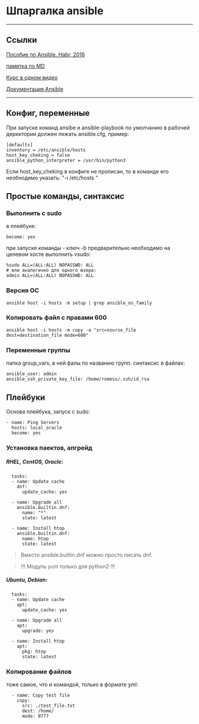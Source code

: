 # Шпаргалка ansible

---

## Ссылки

[Пособие по Ansible. Habr, 2016](https://habr.com/ru/post/305400/)

[памятка по MD](https://gist.github.com/Jekins/2bf2d0638163f1294637)

[Курс в одном видео](https://www.youtube.com/watch?v=YYjCwLs-1hA)

[Документация Ansible](https://docs.ansible.com/ansible/latest/)

---

## Конфиг, переменные

При запуске команд ansibe и ansible-playbook по умолчанию в рабочей дериктории должен лежать ansible.cfg, пример:

```
[defaults]
inventory = /etc/ansible/hosts
host_key_cheking = false
ansible_python_interpreter = /usr/bin/python3

```

Если host_key_cheking в конфиге не прописан, то в команде его необнодимо указать: "-i /etc/hosts
"
## Простые команды, синтаксис

### Выполнить с sudo

в плейбуке:

```
become: yes
```

при запуске команды - ключ -b
предварительно необходимо на целевом хосте выполнить vsudo:

```
%sudo ALL=(ALL:ALL) NOPASSWD: ALL
# или аналогично для одного юзера:
admin ALL=(ALL:ALL) NOPASSWD: ALL
```

### Версия ОС

```
ansible host -i hosts -m setup | grep ansible_os_family
```

### Копировать файл с правами 600

```
ansible host -i hosts -m copy -a "src=sourse_file dest=destination_file mode=600"
```

### Переменные группы

папка group_vars, в ней фалы по названию групп. синтаксис в файлах:

```
ansible_user: admin
ansible_ssh_private_key_file: /home/romess/.ssh/id_rsa
```

## Плейбуки

Основа плейбука, запуск с sudo:

```
- name: Ping Servers
  hosts: local_oracle
  become: yes
  ```

### Установка паектов, апгрейд

##### RHEL, CentOS, Oracle:

```
  tasks:
  - name: Update cache
    dnf:
      update_cache: yes

  - name: Upgrade all
    ansible.builtin.dnf:
      name: "*"
      state: latest

  - name: Install htop
    ansible.builtin.dnf:
      name: htop
      state: latest
```
> Вместо ansible.builtin.dnf можно просто писать dnf.

> !!! Модуль yum только для python2 !!!

##### Ubuntu, Debian:

```
  tasks:
  - name: Update cache
    apt:
      update_cache: yes

  - name: Upgrade all
    apt:
      upgrade: yes

  - name: Install htop
    apt:
      pkg: htop
      state: latest
```

### Копирование файлов

тоже самое, что и командой, только в формате yml:

```
  - name: Copy test file
    copy:
      src: ./test_file.txt
      dest: /home/
      mode: 0777
```
